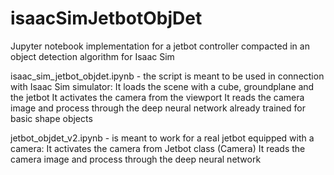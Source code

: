 # isaacSimJetbotObjDet
Jupyter notebook implementation for a jetbot controller compacted in an object detection algorithm for Isaac Sim

isaac_sim_jetbot_objdet.ipynb - the script is meant to be used in connection with Isaac Sim simulator:
    It loads the scene with a cube, groundplane and the jetbot
    It activates the camera from the viewport
    It reads the camera image and process through the deep neural network already trained for basic shape objects
    
jetbot_objdet_v2.ipynb - is meant to work for a real jetbot equipped with a camera:
    It activates the camera from Jetbot class (Camera)
    It reads the camera image and process through the deep neural network
